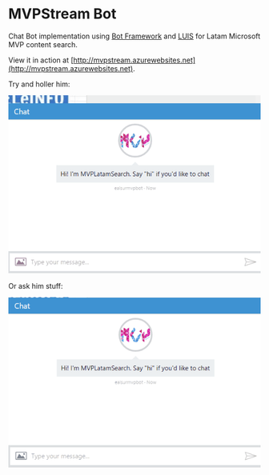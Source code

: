 # MVPStream Bot

Chat Bot implementation using [Bot Framework](http://dev.botframework.com/) and [LUIS](https://www.luis.ai/) for Latam Microsoft MVP content search.

View it in action at [http://mvpstream.azurewebsites.net](http://mvpstream.azurewebsites.net).

Try and holler him:

![Hello!](./hi.gif)

Or ask him stuff:

![Searching...](./search.gif)
